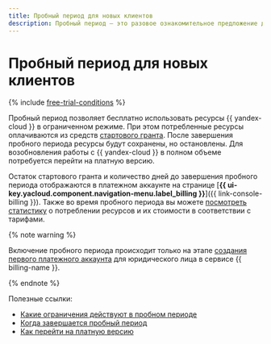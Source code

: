 ```yaml
---
title: Пробный период для новых клиентов
description: Пробный период — это разовое ознакомительное предложение для юридических лиц. Вы можете воспользоваться пробным периодом, если вы никогда не приобретали услуги {{ yandex-cloud }} или ранее не активировали пробный период.
---
```


# Пробный период для новых клиентов

{% include [free-trial-conditions](../../_includes/free-trial-conditions.md) %}

Пробный период позволяет бесплатно использовать ресурсы {{ yandex-cloud }} в ограниченном режиме. При этом потребленные ресурсы оплачиваются из средств [стартового гранта](bonus-account.md#start). После завершения пробного периода ресурсы будут сохранены, но остановлены. Для возобновления работы с {{ yandex-cloud }} в полном объеме потребуется перейти на платную версию.

Остаток стартового гранта и количество дней до завершения пробного периода отображаются в платежном аккаунте на странице [**{{ ui-key.yacloud.component.navigation-menu.label_billing }}**]({{ link-console-billing }}). Также во время пробного периода вы можете [посмотреть статистику](../operations/check-charges.md) о потреблении ресурсов и их стоимости в соответствии с тарифами.

{% note warning %}

Включение пробного периода происходит только на этапе [создания первого платежного аккаунта](../quickstart/index.md) для юридического лица в сервисе {{ billing-name }}.

{% endnote %}

Полезные ссылки:
* [Какие ограничения действуют в пробном периоде](../../getting-started/free-trial/concepts/limits.md)
* [Когда завершается пробный период](../../getting-started/free-trial/concepts/trial-ending.md)
* [Как перейти на платную версию](../../getting-started/free-trial/concepts/upgrade-to-paid.md)